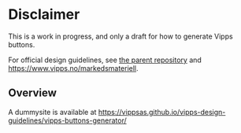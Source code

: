 # Disclaimer

This is a work in progress, and only a draft for how to generate Vipps buttons. 

For official design guidelines, see [the parent repository](https://github.com/vippsas/vipps-design-guidelines/) 
and https://www.vipps.no/markedsmateriell.

## Overview

A dummysite is available at https://vippsas.github.io/vipps-design-guidelines/vipps-buttons-generator/
